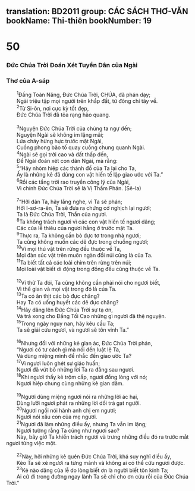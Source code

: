 translation: BD2011
group: CÁC SÁCH THƠ-VĂN
bookName: Thi-thiên 
bookNumber: 19
-------

<div class="title"><h1>50</h1><h3>Ðức Chúa Trời Ðoán Xét Tuyển Dân của Ngài</h3><h3>Thơ của A-sáp</h3></div>
<span class="verse thi_50_1">  <sup>1</sup>Ðấng Toàn Năng, Ðức Chúa Trời, CHÚA, đã phán dạy;<br/>  Ngài triệu tập mọi người trên khắp đất, từ đông chí tây về.<br/></span>
<span class="verse thi_50_2">  <sup>2</sup>Từ Si-ôn, nơi cực kỳ tốt đẹp,<br/>  Ðức Chúa Trời đã tỏa rạng hào quang.<br/><br/></span>
<span class="verse thi_50_3">  <sup>3</sup>Nguyện Ðức Chúa Trời của chúng ta ngự đến;<br/>  Nguyện Ngài sẽ không im lặng mãi;<br/>  Lửa cháy hừng hực trước mặt Ngài,<br/>  Cuồng phong bão tố quay cuồng chung quanh Ngài.<br/></span>
<span class="verse thi_50_4">  <sup>4</sup>Ngài sẽ gọi trời cao và đất thấp đến,<br/>  Ðể Ngài đoán xét con dân Ngài, mà rằng:<br/></span>
<span class="verse thi_50_5">  <sup>5</sup>“Hãy nhóm hiệp các thánh đồ của Ta lại cho Ta,<br/>  Ấy là những kẻ đã dùng con vật hiến tế lập giao ước với Ta.”<br/></span>
<span class="verse thi_50_6">  <sup>6</sup>Rồi các tầng trời rao truyền công lý của Ngài,<br/>  Vì chính Ðức Chúa Trời sẽ là Vị Thẩm Phán. (Sê-la)<br/><br/></span>
<span class="verse thi_50_7">  <sup>7</sup>“Hỡi dân Ta, hãy lắng nghe, vì Ta sẽ phán;<br/>  Hỡi I-sơ-ra-ên, Ta sẽ đưa ra chứng cớ nghịch lại ngươi;<br/>  Ta là Ðức Chúa Trời, Thần của ngươi.<br/></span>
<span class="verse thi_50_8">  <sup>8</sup>Ta không trách ngươi vì các con vật hiến tế ngươi dâng;<br/>  Các của lễ thiêu của ngươi hằng ở trước mặt Ta.<br/></span>
<span class="verse thi_50_9">  <sup>9</sup>Thực ra, Ta không cần bò đực tơ trong nhà ngươi;<br/>  Ta cũng không muốn các dê đực trong chuồng ngươi;<br/></span>
<span class="verse thi_50_10">  <sup>10</sup>Vì mọi thú vật trên rừng đều thuộc về Ta,<br/>  Mọi đàn súc vật trên muôn ngàn đồi núi cũng là của Ta.<br/></span>
<span class="verse thi_50_11">  <sup>11</sup>Ta biết tất cả các loài chim trên rừng trên núi;<br/>  Mọi loài vật biết di động trong đồng đều cũng thuộc về Ta.<br/><br/></span>
<span class="verse thi_50_12">  <sup>12</sup>Ví thử Ta đói, Ta cũng không cần phải nói cho ngươi biết,<br/>  Vì thế gian và mọi vật trong đó là của Ta.<br/></span>
<span class="verse thi_50_13">  <sup>13</sup>Ta có ăn thịt các bò đực chăng?<br/>  Hay Ta có uống huyết các dê đực chăng?<br/></span>
<span class="verse thi_50_14">  <sup>14</sup>Hãy dâng lên Ðức Chúa Trời sự tạ ơn,<br/>  Và trả xong cho Ðấng Tối Cao những gì ngươi đã thệ nguyện.<br/></span>
<span class="verse thi_50_15">  <sup>15</sup>Trong ngày nguy nan, hãy kêu cầu Ta;<br/>  Ta sẽ giải cứu ngươi, và ngươi sẽ tôn vinh Ta.”<br/><br/></span>
<span class="verse thi_50_16">  <sup>16</sup>Nhưng đối với những kẻ gian ác, Ðức Chúa Trời phán,<br/>  “Ngươi có tư cách gì mà nói đến luật lệ Ta,<br/>  Và dùng miệng mình để nhắc đến giao ước Ta?<br/></span>
<span class="verse thi_50_17">  <sup>17</sup>Vì ngươi luôn ghét sự giáo huấn;<br/>  Ngươi đã vứt bỏ những lời Ta ra đằng sau ngươi.<br/></span>
<span class="verse thi_50_18">  <sup>18</sup>Khi ngươi thấy kẻ trộm cắp, ngươi đồng lòng với nó;<br/>  Ngươi hiệp chung cùng những kẻ gian dâm.<br/><br/></span>
<span class="verse thi_50_19">  <sup>19</sup>Ngươi dùng miệng ngươi nói ra những lời ác hại,<br/>  Dùng lưỡi ngươi phát ra những lời dối trá gạt người.<br/></span>
<span class="verse thi_50_20">  <sup>20</sup>Ngươi ngồi nói hành anh chị em ngươi;<br/>  Ngươi nói xấu con của mẹ ngươi.<br/></span>
<span class="verse thi_50_21">  <sup>21</sup>Ngươi đã làm những điều ấy, nhưng Ta vẫn im lặng;<br/>  Ngươi tưởng rằng Ta cũng như ngươi sao?<br/>  Này, bây giờ Ta khiển trách ngươi và trưng những điều đó ra trước mắt ngươi từng việc một.<br/><br/></span>
<span class="verse thi_50_22">  <sup>22</sup>Này, hỡi những kẻ quên Ðức Chúa Trời, khá suy nghĩ điều ấy,<br/>  Kẻo Ta sẽ xé ngươi ra từng mảnh và không ai có thể cứu ngươi được.<br/></span>
<span class="verse thi_50_23">  <sup>23</sup>Kẻ nào dâng của lễ do lòng biết ơn là người biết tôn kính Ta;<br/>  Ai cứ đi trong đường ngay lành Ta sẽ chỉ cho ơn cứu rỗi của Ðức Chúa Trời.”<br/></span>
